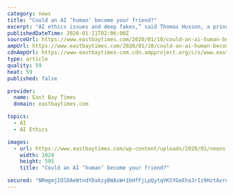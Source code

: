 ```yaml
---
category: news
title: "Could an AI ‘human’ become your friend?"
excerpt: "AI ethics issues and deep fakes,” said Thomas Husson, a principal analyst at Forrester Research. “But if they’re able to successfully express emotions, they would help enhance interactions between consumers and brands, and more broadly humanize technology.” It’s tall order for a company that Mistry says has only been working on Neon ..."
publishedDateTime: 2020-01-11T02:06:00Z
sourceUrl: https://www.eastbaytimes.com/2020/01/10/could-an-ai-human-become-your-friend/
ampUrl: https://www.eastbaytimes.com/2020/01/10/could-an-ai-human-become-your-friend/amp/
cdnAmpUrl: https://www-eastbaytimes-com.cdn.ampproject.org/c/s/www.eastbaytimes.com/2020/01/10/could-an-ai-human-become-your-friend/amp/
type: article
quality: 59
heat: 59
published: false

provider:
  name: East Bay Times
  domain: eastbaytimes.com

topics:
  - AI
  - AI Ethics

images:
  - url: https://www.eastbaytimes.com/wp-content/uploads/2020/01/neons-1.jpg?w=1024&h=596
    width: 1024
    height: 595
    title: "Could an AI ‘human’ become your friend?"

secured: "NRmgmjIQlDAeWtndYDakzyBWAsW+1bHfFjLpQytqVKSYGeEha3rIz9HztAvrdwhSK7V6S8HK6EsXfLuDYozFoAZgqTse/aYkAq854N3GSvEvysd/TmFrpksjMPWQqd1MJcVaRDN3sU3WHLh1ipTuc8TFzuG4F5zKUwmLc+GafgCA3bmtY473oxOuIMDFowAJBXlGJKvdmGbY77pJruqEAM4dJU5cYgVH2NpY/LljQ7Z/HT7+kH+ayWYG1lutUWnle4B6ghSJzLEGZB8cgSoWm+jV0V1l/4K2QmGW4hkQjaY=;DmGu+dzqzyb5/poEI8iqiA=="
---
```


